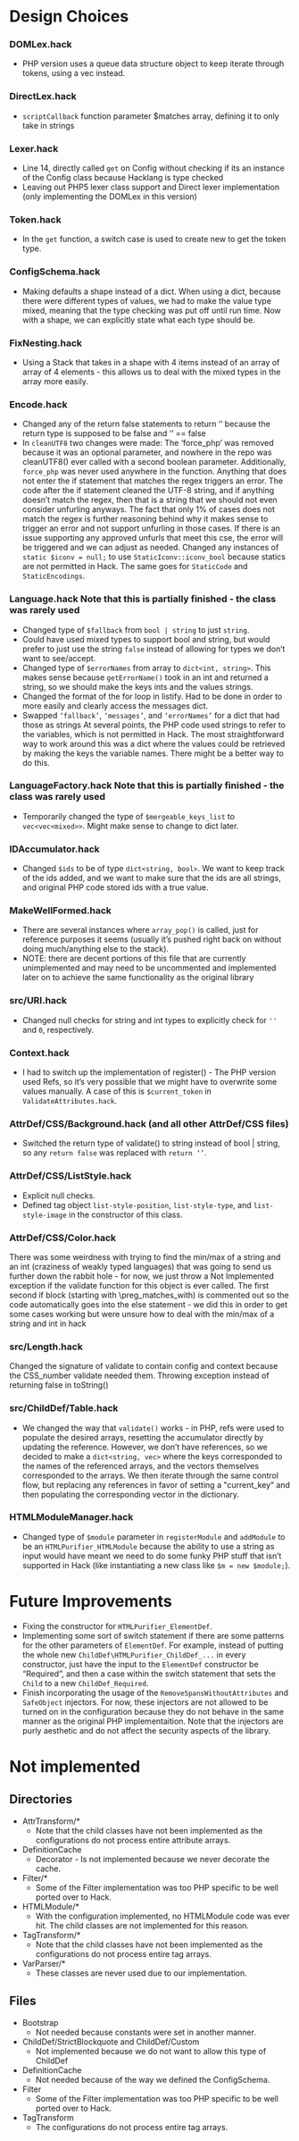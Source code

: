 [//]: # (Created by Jake Polacek on 07/31/2020)

# Design Choices

### DOMLex.hack
* PHP version uses a queue data structure object to keep iterate through tokens, using a vec instead.
### DirectLex.hack
* `scriptCallback` function parameter $matches array, defining it to only take in strings
### Lexer.hack
* Line 14, directly called `get` on Config without checking if its an instance of the Config class because Hacklang is type checked
* Leaving out PHP5 lexer class support and Direct lexer implementation (only implementing the DOMLex in this version)
### Token.hack
* In the `get` function, a switch case is used to create new to get the token type.

### ConfigSchema.hack
* Making defaults a shape instead of a dict. When using a dict, because there were different types of values, we had to make the value type mixed, meaning that the type checking was put off until run time. Now with a shape, we can explicitly state what each type should be.

### FixNesting.hack
* Using a Stack that takes in a shape with 4 items instead of an array of array of 4 elements - this allows us to deal with the mixed types in the array more easily.

### Encode.hack
* Changed any of the return false statements to return ‘’ because the return type is supposed to be false and ‘’ == false
* In `cleanUTF8` two changes were made:
The ‘force_php’ was removed because it was an optional parameter, and nowhere in the repo was cleanUTF8() ever called with a second boolean parameter. Additionally, `force_php` was never used anywhere in the function.
Anything that does not enter the if statement that matches the regex triggers an error. The code after the if statement cleaned the UTF-8 string, and if anything doesn’t match the regex, then that is a string that we should not even consider unfurling anyways. The fact that only 1% of cases does not match the regex is further reasoning behind why it makes sense to trigger an error and not support unfurling in those cases. If there is an issue supporting any approved unfurls that meet this cse, the error will be triggered and we can adjust as needed.
Changed any instances of `static $iconv = null;` to use `StaticIconv::iconv_bool` because statics are not permitted in Hack. The same goes for `StaticCode` and `StaticEncodings`.


### Language.hack **Note that this is partially finished - the class was rarely used**
* Changed type of `$fallback` from `bool | string` to just `string`.
* Could have used mixed types to support bool and string, but would prefer to just use the string `false` instead of allowing for types we don’t want to see/accept.
* Changed type of `$errorNames` from array to `dict<int, string>`. This makes sense because `getErrorName()` took in an int and returned a string, so we should make the keys ints and the values strings.
* Changed the format of the for loop in listify.
Had to be done in order to more easily and clearly access the messages dict.
* Swapped `‘fallback’`, `‘messages’`, and `‘errorNames’` for a dict that had those as strings
At several points, the PHP code used strings to refer to the variables, which is not permitted in Hack. The most straightforward way to work around this was a dict where the values could be retrieved by making the keys the variable names. There might be a better way to do this.

### LanguageFactory.hack **Note that this is partially finished - the class was rarely used**
* Temporarily changed the type of `$mergeable_keys_list` to `vec<vec<mixed>>`.
Might make sense to change to dict later.

### IDAccumulator.hack
* Changed `$ids` to be of type `dict<string, bool>`.
We want to keep track of the ids added, and we want to make sure that the ids are all strings, and original PHP code stored ids with a true value.

### MakeWellFormed.hack
* There are several instances where `array_pop()` is called, just for reference purposes it seems (usually it’s pushed right back on without doing much/anything else to the stack).
* NOTE: there are decent portions of this file that are currently unimplemented and may need to be uncommented and implemented later on to achieve the same functionality as the original library

### src/URI.hack
* Changed null checks for string and int types to explicitly check for `''` and `0`, respectively.

### Context.hack
* I had to switch up the implementation of register() - The PHP version used Refs, so it’s very possible that we might have to overwrite some values manually. A case of this is `$current_token` in `ValidateAttributes.hack`.


### AttrDef/CSS/Background.hack (and all other AttrDef/CSS files)
* Switched the return type of validate() to string instead of bool | string, so any `return false` was replaced with `return ‘’`.

### AttrDef/CSS/ListStyle.hack
* Explicit null checks.
* Defined tag object `list-style-position`, `list-style-type`, and `list-style-image` in the constructor of this class.

### AttrDef/CSS/Color.hack
There was some weirdness with trying to find the min/max of a string and an int (craziness of weakly typed languages) that was going to send us further down the rabbit hole - for now, we just throw a Not Implemented exception if the validate function for this object is ever called.
The first second if block (starting with \preg_matches_with) is commented out so the code automatically goes into the else statement - we did this in order to get some cases working but were unsure how to deal with the min/max of a string and int in hack

### src/Length.hack
Changed the signature of validate to contain config and context because the CSS_number validate needed them.
Throwing exception instead of returning false in toString() 

### src/ChildDef/Table.hack
* We changed the way that `validate()` works - in PHP, refs were used to populate the desired arrays, resetting the accumulator directly by updating the reference. However, we don’t have references, so we decided to make a `dict<string, vec>` where the keys corresponded to the names of the referenced arrays, and the vectors themselves corresponded to the arrays. We then iterate through the same control flow, but replacing any references in favor of setting a "current_key” and then populating the corresponding vector in the dictionary.

### HTMLModuleManager.hack
* Changed type of `$module` parameter in `registerModule` and `addModule` to be an `HTMLPurifier_HTMLModule` because the ability to use a string as input would have meant we need to do some funky PHP stuff that isn’t supported in Hack (like instantiating a new class like `$m = new $module;`).


# Future Improvements #
* Fixing the constructor for `HTMLPurifier_ElementDef`.
* Implementing some sort of switch statement if there are some patterns for the other parameters of `ElementDef`. For example, instead of putting the whole new `ChildDef\HTMLPurifier_ChildDef_...` in every constructor, just have the input to the `ElementDef` constructor be “Required”, and then a case within the switch statement that sets the `Child` to a new `ChildDef_Required`.
* Finish incorporating the usage of the `RemoveSpansWithoutAttributes` and `SafeObject` injectors. For now, these injectors are not allowed to be turned on in the configuration because they do not behave in the same manner as the original PHP implementaition. Note that the injectors are purly aesthetic and do not affect the security aspects of the library.


# Not implemented #

## Directories
* AttrTransform/*
    * Note that the child classes have not been implemented as the configurations do not process entire attribute arrays.
* DefinitionCache
    * Decorator - Is not implemented because we never decorate the cache.
* Filter/*
    * Some of the Filter implementation was too PHP specific to be well ported over to Hack.
* HTMLModule/*
    * With the configuration implemented, no HTMLModule code was ever hit. The child classes are not implemented for this reason.
* TagTransform/*
    * Note that the child classes have not been implemented as the configurations do not process entire tag arrays.
* VarParser/*
    * These classes are never used due to our implementation.

## Files
* Bootstrap
    * Not needed because constants were set in another manner.
* ChildDef/StrictBlockquote and ChildDef/Custom
    * Not implemented because we do not want to allow this type of ChildDef
* DefinitionCache
    * Not needed because of the way we defined the ConfigSchema.
* Filter
    * Some of the Filter implementation was too PHP specific to be well ported over to Hack.
* TagTransform
    * The configurations do not process entire tag arrays.
